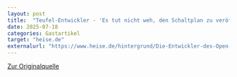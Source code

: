 ```yaml
---
layout: post
title:  "Teufel-Entwickler - 'Es tut nicht weh, den Schaltplan zu veröffentlichen'"
date: 2025-07-18
categories: Gastartikel
target: "heise.de"
externalurl: "https://www.heise.de/hintergrund/Die-Entwickler-des-Open-Source-Lautsprechers-Teufel-Mynd-im-Interview-10490607.html"
---
```


<a href="https://www.heise.de/hintergrund/Die-Entwickler-des-Open-Source-Lautsprechers-Teufel-Mynd-im-Interview-10490607.html" target="_blank">Zur Originalquelle</a>
